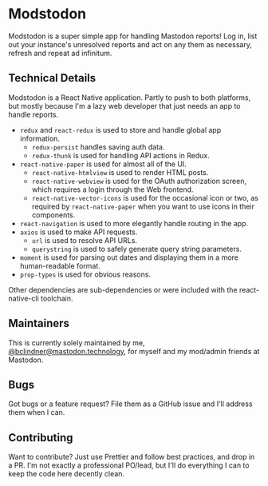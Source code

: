 # Modstodon

Modstodon is a super simple app for handling Mastodon reports! Log in, list out your instance's unresolved reports and act on any them as necessary, refresh and repeat ad infinitum.

## Technical Details

Modstodon is a React Native application. Partly to push to both platforms, but mostly because I'm a lazy web developer that just needs an app to handle reports.

* `redux` and `react-redux` is used to store and handle global app information.
  * `redux-persist` handles saving auth data.
  * `redux-thunk` is used for handling API actions in Redux.
* `react-native-paper` is used for almost all of the UI.
  * `react-native-htmlview` is used to render HTML posts.
  * `react-native-webview` is used for the OAuth authorization screen, which requires a login through the Web frontend.
  * `react-native-vector-icons` is used for the occasional icon or two, as required by `react-native-paper` when you want to use icons in their components.
* `react-navigation` is used to more elegantly handle routing in the app.
* `axios` is used to make API requests.
  * `url` is used to resolve API URLs.
  * `querystring` is used to safely generate query string parameters.
* `moment` is used for parsing out dates and displaying them in a more human-readable format.
* `prop-types` is used for obvious reasons.

Other dependencies are sub-dependencies or were included with the react-native-cli toolchain.

## Maintainers

This is currently solely maintained by me,
[@bclindner@mastodon.technology](http://mastodon.technology/@bclindner), for myself and my mod/admin friends at Mastodon.

## Bugs

Got bugs or a feature request? File them as a GitHub issue and I'll address them when I can.

## Contributing

Want to contribute? Just use Prettier and follow best practices, and drop in a PR. I'm not exactly a professional PO/lead, but I'll do everything I can to keep the code here decently clean. 
